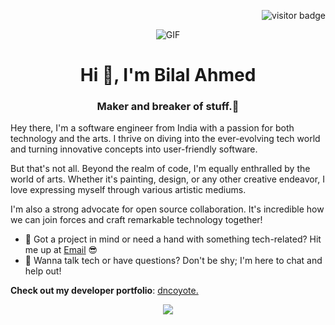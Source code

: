 <p align="right"><img src="https://visitor-badge.laobi.icu/badge?page_id=dncoyote" alt="visitor badge"/></p>
<div align="center">
  <img alt="GIF" src="https://github.com/dncoyote/dncoyote/blob/main/intro3.gif?raw=true" />
</div>

<h1 align="center">Hi 👋, I'm Bilal Ahmed</h1>

<h3 align="center">Maker and breaker of stuff.🤖</h3>

Hey there, I'm a software engineer from India with a passion for both technology and the arts. I thrive on diving into the ever-evolving tech world and turning innovative concepts into user-friendly software. 

But that's not all. Beyond the realm of code, I'm equally enthralled by the world of arts. Whether it's painting, design, or any other creative endeavor, I love expressing myself through various artistic mediums.

I'm also a strong advocate for open source collaboration. It's incredible how we can join forces and craft remarkable technology together!

- 💼 Got a project in mind or need a hand with something tech-related? Hit me up at [Email](mailto:bilal.athaha@gmail.com) 😎
- 💬 Wanna talk tech or have questions? Don't be shy; I'm here to chat and help out!

**Check out my developer portfolio**: [dncoyote.](https://bilal-ahmed-seven.vercel.app/)

<p align="center">
  <a href="https://skillicons.dev">
    <img src="https://skillicons.dev/icons?i=java,spring,maven,js,html,css,react,py,mongodb,mysql,postgres,git,github,docker,postman,blender,ps" />
  </a>
</p>
